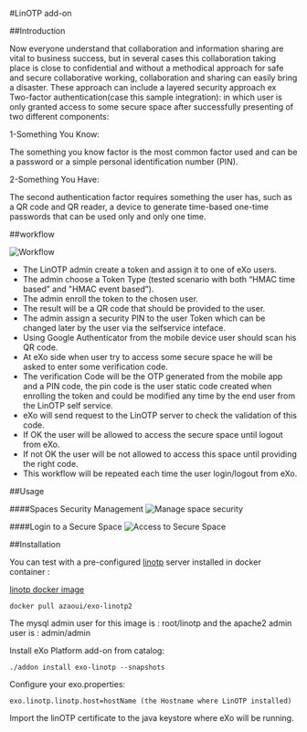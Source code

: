 #LinOTP add-on

##Introduction

Now everyone understand that collaboration and information sharing are vital to business success, but in several cases this collaboration taking place is close to confidential and without a methodical approach for safe and secure collaborative working, collaboration and sharing can easily bring a disaster.
These approach can include a layered security approach ex Two-factor authentication(case this sample integration): in which  user is only granted access to some secure space after successfully presenting of two different components:

1-Something You Know:

The something you know factor is the most common factor used and can be a password or a simple personal identification number (PIN).

2-Something You Have:

The second authentication factor requires something the user has, such as a QR code and QR reader, a device to generate time-based one-time passwords that can be used only and only one time.

##workflow

![Workflow](https://raw.github.com/exo-addons/linotp/master/documentation/images/linotp-exoWorkflow.png)

* The LinOTP admin create a token and assign it to one of eXo users.
* The admin choose a Token Type (tested scenario with both “HMAC time based” and "HMAC event based”).
* The admin enroll the token to the chosen user.
* The result will be a QR code that should be provided to the user.
* The admin assign a security PIN to the user Token which can be changed later by the user via the selfservice inteface.
* Using Google Authenticator from the mobile device user should scan his QR code.
* At eXo side when user try to access some secure space he will be asked to enter some verification code.
* The verification Code will be the OTP generated from the mobile app and a PIN code, the pin code is the user static code created when enrolling the token and could be modified any time by the end user from the LinOTP self service.
* eXo will send request to the LinOTP server to check the validation of this code.
* If OK the user will be allowed to access the secure space until logout from eXo.
* If not OK the user will be not allowed to access this space until providing the right code.
* This workflow will be repeated each time the user login/logout from eXo.

##Usage


####Spaces Security Management
![Manage space security](https://raw.github.com/exo-addons/linotp/master/documentation/images/SpaceSecurityManagementPortlet.png)

####Login to a Secure Space
![Access to Secure Space](https://raw.github.com/exo-addons/linotp/master/documentation/images/StepVerification.png)


##Installation

You can test with a pre-configured [linotp](https://www.linotp.org/) server installed in docker container :

[linotp docker image](https://hub.docker.com/r/azaoui/exo-linotp2/)

```
docker pull azaoui/exo-linotp2

```
The mysql admin user for this image is : root/linotp
and the apache2  admin user is : admin/admin

Install eXo Platform add-on from catalog:

```
./addon install exo-linotp --snapshots
```

Configure your exo.properties: 

```
exo.linotp.linotp.host=hostName (the Hostname where LinOTP installed)
```
Import the linOTP certificate to the java keystore where eXo will be running.

